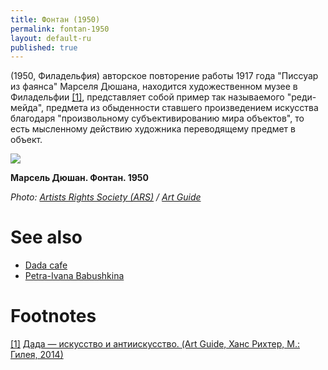 ```yaml
---
title: Фонтан (1950)
permalink: fontan-1950
layout: default-ru
published: true
---
```


(1950, Филадельфия) авторское повторение работы 1917 года "Писсуар из фаянса" Марселя Дюшана, находится художественном музее в Филадельфии <span id="a1">[\[1\]](#f1)</span>, представляет собой пример так называемого "реди-мейда", предмета из обыденности ставшего произведением искусства благодаря "произвольному субъективированию мира объектов", то есть мысленному действию художника переводящему предмет в объект.

![](http://artguide.com/uploads/ckeditor/pictures/204/content_content_06.jpg)

**Марсель Дюшан. Фонтан. 1950**

*Photo: [Artists Rights Society (ARS)](ars) / [Art Guide](http://artguide.com/uploads/ckeditor/pictures/204/content_content_06.jpg)*

# See also

+ [Dada cafe](dada-cafe)
+ [Petra-Ivana Babushkina](petra-ivana-babushkina-artist)

# Footnotes

[[1]](#a1) <span id="f1"></span> [Дада — искусство и антиискусство. (Art Guide, Ханс Рихтер, М.: Гилея, 2014)](http://artguide.com/posts/657)
